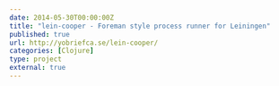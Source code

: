 ```yaml
---
date: 2014-05-30T00:00:00Z
title: "lein-cooper - Foreman style process runner for Leiningen"
published: true
url: http://yobriefca.se/lein-cooper/
categories: [Clojure]
type: project
external: true
---
```

